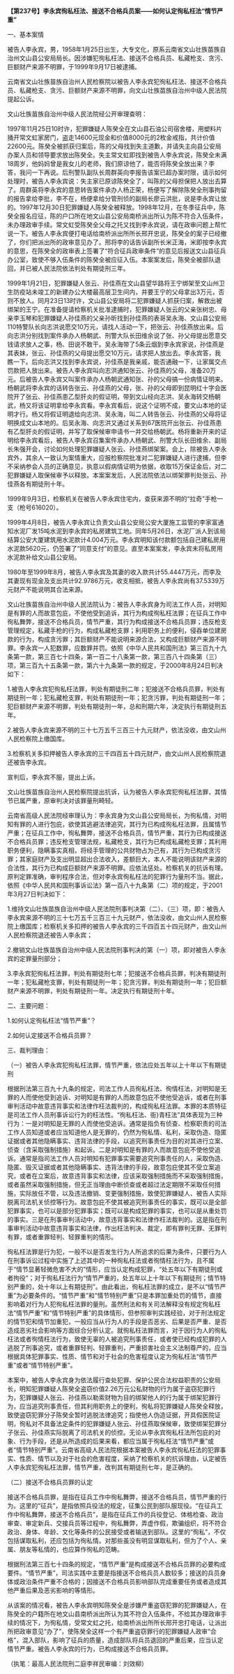 **【第237号】李永宾徇私枉法、接送不合格兵员案——如何认定徇私枉法“情节严重”**

一、基本案情

被告人李永宾，男，1958年1月25日出生，大专文化，原系云南省文山壮族苗族自治州文山县公安局局长。因涉嫌犯徇私枉法、接送不合格兵员、私藏枪支、贪污、巨额财产来源不明罪，于1999年9月17日被逮捕。

云南省文山壮族苗族自治州人民检察院以被告人李永宾犯徇私枉法、接送不合格兵员、私藏枪支、贪污、巨额财产来源不明罪，向文山壮族苗族自治州中级人民法院提起公诉。

文山壮族苗族自治州中级人民法院经公开审理查明：

1997年11月25日10时许，犯罪嫌疑人陈癸全在文山县石油公司宿舍楼，用塑料片捅开常文虹家房门，盗走14600元现金和价值8000元的2枚金戒指，共计价值22600元。陈癸全被抓获归案后，陈的父母找到失主道歉，并请失主向县公安局办案人员和领导要求放出陈癸全。失主常文虹即找到被告人李永宾说，陈癸全未满18周岁，他妈妈曾是我女儿的老师，我们原谅他了，能否将陈癸全放出来？李答，我问一下再说。后刑警队副队长周群英向李报告该案已超办案时限，请示如何处理时，被告人李永宾说：失主家已原谅陈癸全了，叫陈的父母担保把人放出去算了。周群英将李永宾的意思转告案件承办人杨正荣，杨便写了解除陈癸全刑事拘留的报告拿给李批，李不在，杨便拿给分管刑侦的副局长廖云洪批，说是李永宾让放的。1997年12月30日犯罪嫌疑人陈癸全被释放。1998年12月，在冬季征兵中，陈癸全报名应征，陈的户口所在地文山县公安局南桥派出所认为陈不符合入伍条件，未办理政审手续。常文虹受陈癸全父母之托又找到李永宾说，请在政审问题上帮忙说一下。被告人李永宾便打电话给南桥派出所所长邢开忠说，陈癸全的案子已经撤了，你们把派出所的政审意见办了。邢将李的话告诉副所长米正海，米即按李永宾的意思，在陈癸全的政审表上签署了“符合征兵政审条件”的意见后报送文山县征兵办公室，致使不够入伍条件的陈癸全被应征入伍。本案案发后，陈癸全被部队退回，并已被人民法院依法判处有期徒刑三年。

1999年1月21日，犯罪嫌疑人张云、孙佳燕在文山县望华路将王宁绑架至文山州卫生防疫站未竣工的新建办公大楼最高层卫生间内，并要王宁的父母拿出3万元，否则不放人。同月23日13时许，文山县公安局将二犯罪嫌疑人抓获归案，解救出被绑架的王宁。在准备提请检察机关批准逮捕时，犯罪嫌疑人张云的父亲张树忠、母亲李玉琴和犯罪嫌疑人孙佳燕的父亲孙昕找到孙佳燕的表哥吴永海、文山县公安局110特警队长向志洪说愿交10万元，请找人活动一下，把张云、孙佳燕放出来。后向志洪分别找到案件承办人杨朝武、刑警大队长田维余说了张、孙父母提出愿意交钱请求放人之事，杨、田说不敢干。吴永海带了5条云烟到李永宾家说，孙佳燕是其表妹，张云、孙佳燕的父母提出愿交10万元，请求把人放出去。李永宾答，我瞧一下。后向志洪又找到李永宾说，孙佳燕是我亲戚，能否通融一下，让家属交点罚款把人放出来。被告人李永宾叫向志洪通知张云、孙佳燕的父母，准备20万元。后被告人李永宾又叫案件承办人杨朝武通知张、孙的父母搞一份病情证明来。杨朝武将李永宾的话转告张云、孙佳燕的父母，张、孙的父母即到昆明红十字会医院开了张云、孙佳燕患乙型肝炎的假证明，带到文山经向志洪、吴永海转交杨朝武，杨又将该证明拿给李永宾看。李永宾看后，说这个证明不成，要文山本地的证明才行。杨又将假证明退给向志洪、吴永海，叫二人转告张云、孙佳燕的父母将证明换成文山本地的。后吴永海、向志洪又通过关系到67医院开出张云、孙佳燕患有乙型肝炎的假证明，并写了取保候审申请书一并交给杨朝武。杨将重新开来的证明给李永宾看后，被告人李永宾召集案件承办人杨朝武、刑警大队长田维余、副局长朱强开会，讨论如何处理犯罪嫌疑人张云、孙佳燕绑架案。会上，除被告人李永宾外，其余人一致认为案情重大，应报检察院批准对二犯罪嫌疑人进行逮捕，但李不采纳参会人员的正确意见，执意以假病情证明为依据，收取15万保证金后，对二犯罪嫌疑人取保候审予以释放。本案案发后，人民法院依法以绑架罪判处张云、孙佳燕各有期徒刑十年。

1999年9月3日，检察机关在被告人李永宾住宅内，查获来源不明的“拉奇”手枪一支（枪号616020）。

1999年4月8日，被告人李永宾让负责文山县公安局公安大厦施工监管的李家富通知水泥厂发15吨水泥到李永宾的私房建筑工地。同年5月26日，水泥厂派人到该局结算公安大厦建筑用水泥款计4.004万元。李永宾明知该付款额包括自己建私房用水泥款5620元，仍签署了“同意支付”的意见。直至本案案发，李永宾未将私房用水泥款补给文山县公安局。

1980年至1999年8月，被告人李永宾及其妻的收入款共计55.4447万元，而李及其妻现有现金及支出共计92.9786万元，收支相抵，被告人李永宾尚有37.5339万元财产不能说明其合法来源。

文山壮族苗族自治州中级人民法院认为：被告人李永宾身为司法工作人员，对明知是有罪的人而故意包庇，不使他受到追诉，其行为构成徇私枉法罪；在征兵工作中徇私舞弊，接送不合格兵员，情节严重，其行为构成接送不合格兵员罪；违反枪支管理规定，私藏手枪的行为，构成私藏枪支罪；利用职务上的便利，侵吞单位建房款的行为，构成贪污罪；其巨额财产不能说明来源合法，又构成巨额财产来源不明罪。李永宾一人犯数罪，应数罪并罚。依照《中华人民共和国刑法》第三百九十九条第一款，第三百七十四条，第一百二十八条第一款，第三百八十四条第（三）项，第三百九十五条第一款，第六十九条第一款的规定，于2000年8月24日判决如下：

1.被告人李永宾犯徇私枉法罪，判处有期徒刑二年；犯接送不合格兵员罪，判处有期徒刑一年；犯私藏枪支罪，判处有期徒刑一年；犯贪污罪，判处有期徒刑一年；犯巨额财产来源不明罪，判处有期徒刑一年，总和刑期六年，决定执行有期徒刑五年。

2.被告人李永宾来源不明的三十七万五千三百三十九元财产，依法没收，由文山州人民检察院上缴国库。

3.检察机关多扣押被告人李永宾的三千四百五十四元财产，由文山州人民检察院退还被告李永宾。

宣判后，李永宾不服，提出上诉。

文山壮族苗族自治州人民检察院提出抗诉，认为被告人李永宾犯徇私枉法罪，其情节已属严重，原审判决对该罪量刑畸轻。

云南省高级人民法院经审理认为：李永宾身为文山县公安局局长，为徇私情，对明知有罪的人进行包庇，欲使其逃避法律追究，其行为已构成徇私枉法罪，且属情节严重；在征兵工作中，徇私舞弊，接送不合格兵员，情节严重，其行为已构成接送不合格兵员罪；违反枪支管理法规，私藏枪支，其行为已构成私藏枪支罪；其利用职务便利，隐瞒事实真相，将经手管理的公共财物占为己有，其行为已构成贪污罪；其家庭财产及支出明显超出合法收入，差额巨大，本人不能说明该财产来源的合法性，其行为已构成巨额财产来源不明罪。应依法惩处。检察机关的抗诉有理。原判定罪准确，审判程序合法，但对李永宾徇私枉法的犯罪行为量刑不当。据此，依照《中华人民共和国刑事诉讼法》第一百八十九条第（二）项的规定，于2001年3月27日判决如下：

1.维持文山壮族苗族自治州中级人民法院刑事判决第（二）、（三）项，即：被告人李永宾来源不明的三十七万五千三百三十九元财产，依法没收，由文山州人民检察院上缴国库；检察机关多扣押的被告人李永宾的三千四百五十四元财产，由文山州人民检察院退还被告人李永宾；

2.撤销文山壮族苗族自治州中级人民法院刑事判决的第（一）项，即对被告人李永宾的定罪量刑部分；

3.李永宾犯徇私枉法罪，判处有期徒刑七年；犯接送不合格兵员罪，判决有期徒刑一年；犯私藏枪支罪，判处有期徒刑一年；犯贪污罪，判处有期徒刑一年；犯巨额财产来源不明罪，判处有期徒刑一年。决定执行有期徒刑十年。

二、主要问题：

1.如何认定徇私枉法“情节严重”？

2.如何认定接送不合格兵员罪？

三、裁判理由：

（一）被告人李永宾犯徇私枉法罪，情节严重，依法应处五年以上十年以下有期徒刑

根据刑法第三百九十九条的规定，司法工作人员徇私枉法、徇情枉法，对明知是无罪的人而使他受到追诉、对明知是有罪的人而故意包庇不使他受追诉，或者在刑事审判活动中故意违背事实和法律作枉法裁判的，构成徇私枉法罪。本罪的本质特征是司法工作人员刑事诉讼行为的枉法性。“徇私枉法、衙}青枉法”具体表现为三种行为：一是对明知是无罪的人而使他受追诉。通常是指负有侦查、检察职责的司法工作人员知道或者应当知道他人是无罪的，仍然为徇私情、私利，采取伪造、隐匿证据或者其他隐瞒事实、违背法律的手段，以追究刑事责任为目的对其进行立案、侦查（含采取强制措施）和起诉。二是对明知是有罪的人而故意包庇不使他受追诉。通常是指司法工作人员对明知有犯罪事实需要追究刑事责任的人，采取伪造、隐匿、毁灭证据或者其他隐瞒事实、违背法律的手段，故意包庇使其不受立案追究，或者在立案后，故意违背事实和法律，应该采取强制措施而不采取强制措施，或者虽然采取强制措施，但无正当理由中断侦查或者超过法定期限不采取任何措施，实际放任不管，以及违法撤销、变更强制措施，致使犯罪嫌疑人、被告人实际脱离司法机关侦控等行为。故意包庇不使其被追究刑事责任的事实，既可以是全部犯罪事实，也可以是部分犯罪事实；既可以是构成犯罪的事实，也可以是从重处罚的事实。三是在刑事审判活动中，故意违背事实和法律作枉法裁判的。这是指在刑事审判活动中故意违背事实和法律，作出枉法判决、裁定，即有罪判无罪、无罪判有罪，或者重罪轻判、轻罪重判的情形。

徇私枉法罪是行为犯，一般不以是否发生行为人所追求的后果为条件，只要行为人在刑事诉讼过程中实施了上述其中的一种徇私枉法或者徇情枉法行为，且不属于“情节显著轻微危害不大的”情形，应当认定构成犯罪，“处五年以下有期徒刑或者拘役”；对于徇私枉法行为“情节严重的，处五年以上十年以下有期徒刑；情节特别严重的，处十年以上有期徒刑”。由此看出，徇私枉法罪的成立，是不以“情节严重”为必要条件的。“情节严重”和“情节特别严重”只是本罪加重处罚的情节，直接影响着对行为人犯徇私枉法罪的量刑。虽然刑法和有关司法解释没有规定徇私枉法“情节严重”和“情节特别严重”的具体情形，但参照审判实践经验，对于刑法规定的情节犯和情节加重犯，一般应当从行为人的手段是否恶劣、后果是否严重、是否造成恶劣社会影响等方面综合分析认定。就徇私枉法罪而言，对于因行为人的徇私枉法或者徇情枉法行为，致使无辜的人被追究刑事责任，或者使已经构成犯罪的人逃脱了刑事追究，或者重罪轻判、轻罪重判，严重损害社会主义法制尊严的，应当根据具体犯罪事实、性质、情节和对于社会的危害程度认定为徇私枉法“情节严重”或者“情节特别严重”。

本案中，被告人李永宾身为依法履行查处犯罪、保护公民合法权益职责的公安局长，明知犯罪嫌疑人陈癸全盗窃价值2.26万元公私财物的行为属于盗窃犯罪行为，犯罪嫌疑人张云、孙佳燕以勒索财物为目的绑架他人的行为属于绑架犯罪行为，应当追究刑事责任，但其利用职务上的便利，徇私将犯罪嫌疑人陈癸全释放，致使盗窃犯罪分子陈癸全暂时逃脱法律追究；指使他人伪造证据，开具假医院证明，徇私对不具备法定条件的犯罪嫌疑人张云、孙佳燕取保候审，致使绑架犯罪分子张云、孙佳燕实际脱离了司法机关的侦控。无论从李永宾徇私枉法所包庇的对象、行为手段，还是从所造成的后果来看，都应当属于徇私枉法“情节严重”或者“情节特别严重”。云南省高级人民法院根据本案被告人李永宾徇私枉法的犯罪事实、性质、情节以及对于社会的危害程度，采纳了检察机关的抗诉理由，认定被告人李永宾犯徇私枉法罪，情节严重，改判其有期徒刑七年，是正确的。

（二）接送不合格兵员罪的认定

接送不合格兵员罪，是指在征兵工作中徇私舞弊，接送不合格兵员，情节严重的行为。这里的“征兵”，是指依照兵役法的规定，征集公民到部队服现役。“在征兵工作中徇私舞弊，接送不合格兵员”，是指在征兵工作的兵役登记、体格检查、政治审查、审定新兵、交接兵员等过程中，徇私舞弊，弄虚作假，欺骗组织，将不符合政治、身体、年龄、文化等条件的公民接受或者输送到部队。这里的“徇私”，不仅包括谋取私利，还应包括为徇私情。对那些虽没有明显谋取私利，但为了个人、亲属、朋友等私情的，也应算作徇私的范畴。

根据刑法第三百七十四条的规定，“情节严重”是构成接送不合格兵员罪的必要构成要件。“情节严重”，司法实践中主要是指接送不合格兵员人数较多；接送的兵员身体或政治条件严重不合格的；因接送不合格兵员影响部队完成重要任务或者造成其他严重后果及恶劣影响的等情形。

从该案的情况看，被告人李永宾明知陈癸全是涉嫌严重盗窃犯罪的犯罪嫌疑人，在陈癸全的户籍所在地文山县南桥派出所认为其不符合入伍条件，不给其办理政审手续的情况下，为徇私情，受常文虹之托，给南桥派出所所长邢开忠打电话，让派出所把政审意见“办了”，使陈癸全这样一个有严重盗窃罪行的犯罪嫌疑人政审“合格”，混入部队，影响了征兵的质量，造成部队将兵员退回的严重后果，应当认定情节严重。被告人李永宾的行为，已构成接送不合格兵员罪。

（执笔：最高人民法院刑二庭李祥民审编：刘效柳）
